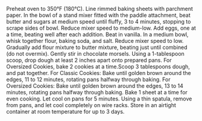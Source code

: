 Preheat oven to 350°F (180°C). Line rimmed baking sheets with parchment paper.
In the bowl of a stand mixer fitted with the paddle attachment, beat butter and sugars at medium speed until fluffy, 3 to 4 minutes, stopping to scrape sides of bowl. Reduce mixer speed to medium-low. Add eggs, one at a time, beating well after each addition. Beat in vanilla.
In a medium bowl, whisk together flour, baking soda, and salt. Reduce mixer speed to low. Gradually add flour mixture to butter mixture, beating just until combined (do not overmix). Gently stir in chocolate morsels. Using a 1-tablespoon scoop, drop dough at least 2 inches apart onto prepared pans. For Oversized Cookies, bake 2 cookies at a time.Scoop 3 tablespoons dough, and pat together.
For Classic Cookies: Bake until golden brown around the edges, 11 to 12 minutes, rotating pans halfway through baking. For Oversized Cookies: Bake until golden brown around the edges, 13 to 14 minutes, rotating pans halfway through baking. Bake 1 sheet at a time for even cooking. Let cool on pans for 5 minutes. Using a thin spatula, remove from pans, and let cool completely on wire racks. Store in an airtight container at room temperature for up to 3 days.